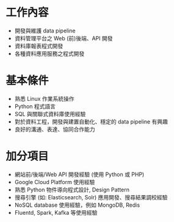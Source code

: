 # 工作內容

* 開發與維護 data pipeline 
* 資料管理平台之 Web (前)後端、API 開發
* 資料庫報表程式開發
* 各種資料應用服務之程式開發

# 基本條件

* 熟悉 Linux 作業系統操作
* Python 程式語言
* SQL 與關聯式資料庫使用經驗
* 對於資料工程，開發與建置自動化、穩定的 data pipeline 有興趣
* 良好的溝通、表達、協同合作能力

# 加分項目

* 網站前/後端/Web API 開發經驗 (使用 Python 或 PHP)
* Google Cloud Platform 使用經驗
* 熟悉 Python 物件導向程式設計, Design Pattern
* 搜尋引擎 (如: Elasticsearch, Solr) 應用開發、搜尋結果調校經驗
* NoSQL database 使用經驗，例如 MongoDB, Redis
* Fluentd, Spark, Kafka 等使用經驗
